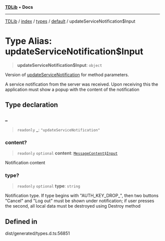 [**TDLib**](../../../../../../README.md) • **Docs**

***

[TDLib](../../../../../../modules.md) / [index](../../../../../README.md) / [types](../../../README.md) / [default](../README.md) / updateServiceNotification$Input

# Type Alias: updateServiceNotification$Input

> **updateServiceNotification$Input**: `object`

Version of [updateServiceNotification](updateServiceNotification.md) for method parameters.

A service notification from the server was received. Upon receiving this the application must show a popup with the content of the notification

## Type declaration

### \_

> `readonly` **\_**: `"updateServiceNotification"`

### content?

> `readonly` `optional` **content**: [`MessageContent$Input`](MessageContent$Input.md)

Notification content

### type?

> `readonly` `optional` **type**: `string`

Notification type. If type begins with "AUTH_KEY_DROP_", then two buttons "Cancel" and "Log out" must be shown under notification; if user presses the second, all local data must be destroyed using Destroy method

## Defined in

dist/generated/types.d.ts:56851
